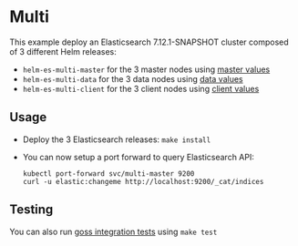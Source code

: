 # Multi

This example deploy an Elasticsearch 7.12.1-SNAPSHOT cluster composed of 3 different Helm
releases:

- `helm-es-multi-master` for the 3 master nodes using [master values][]
- `helm-es-multi-data` for the 3 data nodes using [data values][]
- `helm-es-multi-client` for the 3 client nodes using [client values][]

## Usage

* Deploy the 3 Elasticsearch releases: `make install`

* You can now setup a port forward to query Elasticsearch API:

  ```
  kubectl port-forward svc/multi-master 9200
  curl -u elastic:changeme http://localhost:9200/_cat/indices
  ```

## Testing

You can also run [goss integration tests][] using `make test`


[client values]: https://github.com/elastic/helm-charts/tree/7.12/elasticsearch/examples/multi/client.yaml
[data values]: https://github.com/elastic/helm-charts/tree/7.12/elasticsearch/examples/multi/data.yaml
[goss integration tests]: https://github.com/elastic/helm-charts/tree/7.12/elasticsearch/examples/multi/test/goss.yaml
[master values]: https://github.com/elastic/helm-charts/tree/7.12/elasticsearch/examples/multi/master.yaml
